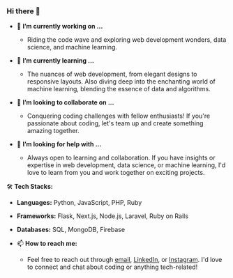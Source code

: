 ### Hi there 👋

- 🔭 **I’m currently working on ...**
  - Riding the code wave and exploring web development wonders, data science, and machine learning.

- 🌱 **I’m currently learning ...**
  - The nuances of web development, from elegant designs to responsive layouts. Also diving deep into the enchanting world of machine learning, blending the essence of data and algorithms.

- 👯 **I’m looking to collaborate on ...**
  - Conquering coding challenges with fellow enthusiasts! If you're passionate about coding, let's team up and create something amazing together.

- 🤔 **I’m looking for help with ...**
  - Always open to learning and collaboration. If you have insights or expertise in web development, data science, or machine learning, I'd love to learn from you and work together on exciting projects.

 🛠️ **Tech Stacks:**
  - **Languages:** Python, JavaScript, PHP, Ruby
  - **Frameworks:** Flask, Next.js, Node.js, Laravel, Ruby on Rails
  - **Databases:** SQL, MongoDB, Firebase

- 📫 **How to reach me:**
  - Feel free to reach out through [email](mailto:tsfairuz@outlook.com), [LinkedIn](https://id.linkedin.com/in/fairuztsn), or [Instagram](https://instagram.com/fairuztsn). I'd love to connect and chat about coding or anything tech-related!


